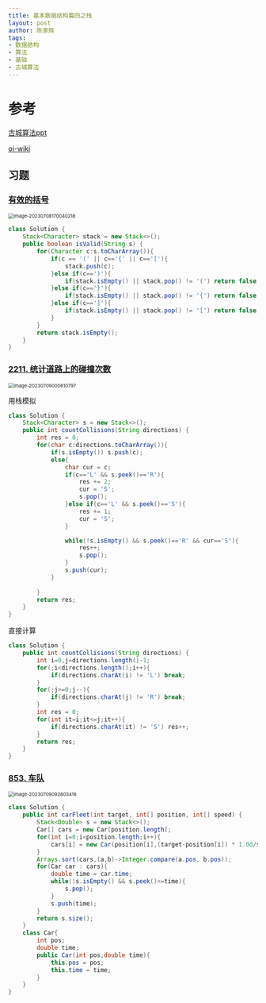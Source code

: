 ```yaml
---
title: 基本数据结构篇四之栈
layout: post
author: 陈家辉
tags:
- 数据结构
- 算法
- 基础
- 古城算法
---
```


# 参考

[古城算法ppt](https://docs.google.com/presentation/d/1ZPxhXGzn2ilD6kRoCRzNxFLAXgw2KuOI-W_3v06-j3s/edit#slide=id.g22eaddd971d_0_0)

[oi-wiki](https://oi-wiki.org/ds/stack/)

## 习题

### [有效的括号](https://leetcode.cn/problems/valid-parentheses/)

<img src="../../../AppData/Roaming/Typora/typora-user-images/image-20230708170040218.png" alt="image-20230708170040218" style="zoom:67%;" />

```java
class Solution {
    Stack<Character> stack = new Stack<>();
    public boolean isValid(String s) {
        for(Character c:s.toCharArray()){
            if(c == '(' || c=='{' || c=='['){
                stack.push(c);
            }else if(c==')'){
                if(stack.isEmpty() || stack.pop() != '(') return false;
            }else if(c=='}'){
                if(stack.isEmpty() || stack.pop() != '{') return false;
            }else if(c==']'){
                if(stack.isEmpty() || stack.pop() != '[') return false;
            }
        }
        return stack.isEmpty();
    }
}
```

### [2211. 统计道路上的碰撞次数](https://leetcode.cn/problems/count-collisions-on-a-road/)

<img src="../../../AppData/Roaming/Typora/typora-user-images/image-20230709000610797.png" alt="image-20230709000610797" style="zoom:67%;" />

用栈模拟

```java
class Solution {
    Stack<Character> s = new Stack<>();
    public int countCollisions(String directions) {
        int res = 0;
        for(char c:directions.toCharArray()){
            if(s.isEmpty()) s.push(c);
            else{
                char cur = c;
                if(c=='L' && s.peek()=='R'){
                    res += 2;
                    cur = 'S';
                    s.pop();
                }else if(c=='L' && s.peek()=='S'){
                    res += 1;
                    cur = 'S';
                }

                while(!s.isEmpty() && s.peek()=='R' && cur=='S'){
                    res++;
                    s.pop();
                }
                s.push(cur);
            }
            
        }
        return res;
    }
}
```

直接计算

```java
class Solution {
    public int countCollisions(String directions) {
        int i=0,j=directions.length()-1;
        for(;i<directions.length();i++){
            if(directions.charAt(i) != 'L') break;
        }
        for(;j>=0;j--){
            if(directions.charAt(j) != 'R') break;
        }
        int res = 0;
        for(int it=i;it<=j;it++){
            if(directions.charAt(it) != 'S') res++;
        }
        return res;
    }
}
```

### [853. 车队](https://leetcode.cn/problems/car-fleet/)

<img src="../../../AppData/Roaming/Typora/typora-user-images/image-20230709092603416.png" alt="image-20230709092603416" style="zoom:67%;" />

```java
class Solution {
    public int carFleet(int target, int[] position, int[] speed) {
        Stack<Double> s = new Stack<>();
        Car[] cars = new Car[position.length];
        for(int i=0;i<position.length;i++){
            cars[i] = new Car(position[i],(target-position[i]) * 1.0d/speed[i]);
        }
        Arrays.sort(cars,(a,b)->Integer.compare(a.pos, b.pos));
        for(Car car : cars){
            double time = car.time;
            while(!s.isEmpty() && s.peek()<=time){
                s.pop();
            }
            s.push(time);
        }
        return s.size();
    }
    class Car{
        int pos;
        double time;
        public Car(int pos,double time){
            this.pos = pos;
            this.time = time;
        }
    }
}
```

